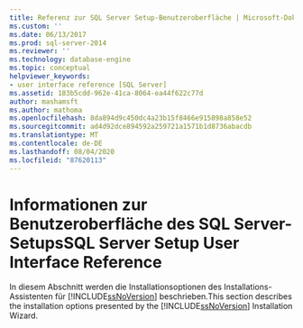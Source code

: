 ```yaml
---
title: Referenz zur SQL Server Setup-Benutzeroberfläche | Microsoft-Dokumentation
ms.custom: ''
ms.date: 06/13/2017
ms.prod: sql-server-2014
ms.reviewer: ''
ms.technology: database-engine
ms.topic: conceptual
helpviewer_keywords:
- user interface reference [SQL Server]
ms.assetid: 183b5cdd-962e-41ca-8064-ea44f622c77d
author: mashamsft
ms.author: mathoma
ms.openlocfilehash: 8da894d9c450dc4a23b15f8466e915898a858e52
ms.sourcegitcommit: ad4d92dce894592a259721a1571b1d8736abacdb
ms.translationtype: MT
ms.contentlocale: de-DE
ms.lasthandoff: 08/04/2020
ms.locfileid: "87620113"
---
```

# <a name="sql-server-setup-user-interface-reference"></a><span data-ttu-id="7f7b5-102">Informationen zur Benutzeroberfläche des SQL Server-Setups</span><span class="sxs-lookup"><span data-stu-id="7f7b5-102">SQL Server Setup User Interface Reference</span></span>
  <span data-ttu-id="7f7b5-103">In diesem Abschnitt werden die Installationsoptionen des Installations-Assistenten für [!INCLUDE[ssNoVersion](../../includes/ssnoversion-md.md)] beschrieben.</span><span class="sxs-lookup"><span data-stu-id="7f7b5-103">This section describes the installation options presented by the [!INCLUDE[ssNoVersion](../../includes/ssnoversion-md.md)] Installation Wizard.</span></span>  
  
  
